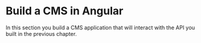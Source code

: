 # Build a CMS in Angular

In this section you build a CMS application that will interact with the API you built in the previous chapter.